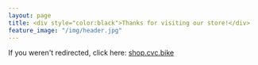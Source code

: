 ```yaml
---
layout: page
title: <div style="color:black">Thanks for visiting our store!</div>
feature_image: "/img/header.jpg"
---
```


<script>window.open( 
              "http://shop.cvc.bike", "_blank");</script>


If you weren't redirected, click here: <a href="http://shop.cvc.bike">shop.cvc.bike</a>
